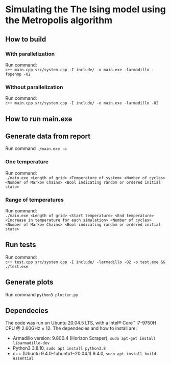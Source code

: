 # Simulating the The Ising model using the Metropolis algorithm

## How to build
### With parallelization
Run command:  
`c++ main.cpp src/system.cpp -I include/ -o main.exe -larmadillo -fopenmp -O2`

### Without parallelization
Run command:  
`c++ main.cpp src/system.cpp -I include/ -o main.exe -larmadillo -O2`

## How to run main.exe
## Generate data from report
Run command 
`./main.exe -a`

### One temperature
Run command:  
`./main.exe <Length of grid> <Temperature of system> <Number of cycles> <Number of Markov Chains> <Bool indicating random or ordered initial state>`

### Range of temperatures
Run command:  
`./main.exe <Length of grid> <Start temperature> <End temperature> <Increase in temperature for each simulation> <Number of cycles> <Number of Markov Chains> <Bool indicating random or ordered initial state>`

## Run tests
Run command:   
`c++ test.cpp src/system.cpp -I include/ -larmadillo -O2 -o test.exe && ./test.exe`

## Generate plots
Run command  `python3 plotter.py`  

## Dependecies
The code was run on Ubuntu 20.04.5 LTS, with a Intel® Core™ i7-9750H CPU @ 2.60GHz × 12. The dependecies and how to install are:  
* Armadillo version: 9.800.4 (Horizon Scraper), `sudo apt-get install libarmadillo-dev`
* Python3 3.8.10, `sudo apt install python3.8`
* c++ (Ubuntu 9.4.0-1ubuntu1~20.04.1) 9.4.0, `sudo apt install build-essential`